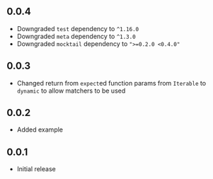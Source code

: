 ## 0.0.4
* Downgraded `test` dependency to `^1.16.0`
* Downgraded `meta` dependency to `^1.3.0`
* Downgraded `mocktail` dependency to `">=0.2.0 <0.4.0"`

## 0.0.3
* Changed return from `expect`ed function params from `Iterable` to `dynamic` to allow matchers to be used

## 0.0.2
* Added example

## 0.0.1
* Initial release